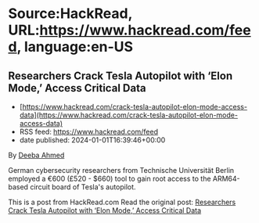 # Source:HackRead, URL:https://www.hackread.com/feed, language:en-US

## Researchers Crack Tesla Autopilot with ‘Elon Mode,’ Access Critical Data
 - [https://www.hackread.com/crack-tesla-autopilot-elon-mode-access-data](https://www.hackread.com/crack-tesla-autopilot-elon-mode-access-data)
 - RSS feed: https://www.hackread.com/feed
 - date published: 2024-01-01T16:39:46+00:00

<p>By <a href="https://www.hackread.com/author/deeba/" rel="nofollow">Deeba Ahmed</a></p>
<p>German cybersecurity researchers from Technische Universität Berlin employed a €600 (£520 - $660) tool to gain root access to the ARM64-based circuit board of Tesla's autopilot.</p>
<p>This is a post from HackRead.com Read the original post: <a href="https://www.hackread.com/crack-tesla-autopilot-elon-mode-access-data/" rel="nofollow">Researchers Crack Tesla Autopilot with &#8216;Elon Mode,&#8217; Access Critical Data</a></p>

